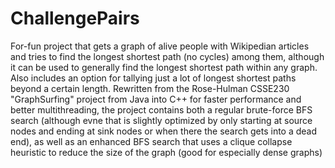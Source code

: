 # ChallengePairs
For-fun project that gets a graph of alive people with Wikipedian articles and tries to find the longest shortest path (no cycles) among them, although it can be used to generally find the longest shortest path within any graph. 
Also includes an option for tallying just a lot of longest shortest paths beyond a certain length.
Rewritten from the Rose-Hulman CSSE230 "GraphSurfing" project from Java into C++ for faster performance and better multithreading, the project contains both a regular brute-force BFS search (although evne that is slightly optimized by only starting at source nodes and ending at sink nodes or when there the search gets into a dead end), as well as an enhanced BFS search that uses a clique collapse heuristic to reduce the size of the graph (good for especially dense graphs)
